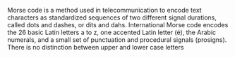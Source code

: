 Morse code is a method used in telecommunication to encode text characters as standardized sequences of two different signal durations, called dots and dashes, or dits and dahs. International Morse code encodes the 26 basic Latin letters a to z, one accented Latin letter (é), the Arabic numerals, and a small set of punctuation and procedural signals (prosigns). There is no distinction between upper and lower case letters
